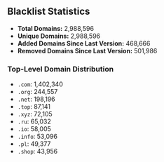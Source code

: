 ## Blacklist Statistics

- **Total Domains:** 2,988,596
- **Unique Domains:** 2,988,596
- **Added Domains Since Last Version:** 468,666
- **Removed Domains Since Last Version:** 501,986

### Top-Level Domain Distribution

-  `.com`: 1,402,340
-  `.org`: 244,557
-  `.net`: 198,196
-  `.top`: 87,141
-  `.xyz`: 72,105
-  `.ru`: 65,032
-  `.io`: 58,005
-  `.info`: 53,096
-  `.pl`: 49,377
-  `.shop`: 43,956
